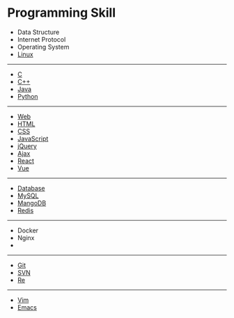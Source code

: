 Programming Skill
===

- Data Structure
- Internet Protocol
- Operating System
- [Linux](Linux.md)

------

- [C](C/C.md)
- [C++](C++.md)
- [Java](Java/Java.md)
- [Python](Python/Python.md)

---

* [Web](Web.md)
* [HTML](Web/HTML.md)
* [CSS](Web/CSS.md)
* [JavaScript](Web/JavaScript.md)
* [jQuery](Web/jQuery.md)
* [Ajax](Web/Ajax.md)
* [React](Web/React.md)
* [Vue](Web/Vue.md)

---

* [Database](Database.md)
* [MySQL](MySQL.md)
* [MangoDB](MangoDB.md)
* [Redis](Redis.md)

---

- Docker
- Nginx
- 

---

- [Git](Git.md)
- [SVN](SVN.md)
- [Re](Re.md)

------

- [Vim](Vim.md)
- [Emacs](Emacs.md)

